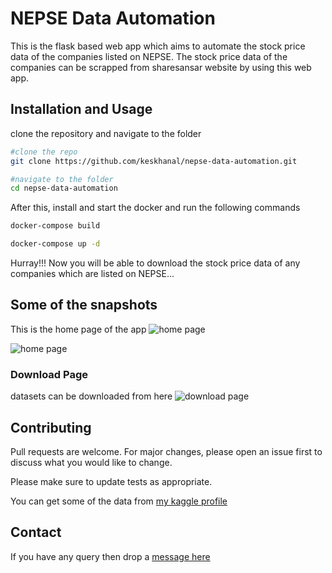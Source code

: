 # NEPSE Data Automation
This is the flask based web app which aims to automate the stock price data of the companies listed on NEPSE. The stock price data of the companies can be scrapped from sharesansar website by using this web app.

## Installation and Usage

clone the repository and navigate to the folder
```bash
#clone the repo
git clone https://github.com/keskhanal/nepse-data-automation.git

#navigate to the folder
cd nepse-data-automation 
```
After this, install and start the docker and run the following commands

```bash
docker-compose build

docker-compose up -d
```

Hurray!!! Now you will be able to download the stock price data of any companies which are listed on NEPSE...



## Some of the snapshots 
This is the home page of the app
![home page](https://github.com/keskhanal/nepse-data-automation/blob/main/screenshots/Screenshot1.png?raw=true)

![home page](https://github.com/keskhanal/nepse-data-automation/blob/main/screenshots/Screenshot2.png?raw=true)


### Download Page
datasets can be downloaded from here
![download page](https://github.com/keskhanal/nepse-data-automation/blob/main/screenshots/Screenshot3.png?raw=true)



## Contributing
Pull requests are welcome. For major changes, please open an issue first to discuss what you would like to change.

Please make sure to update tests as appropriate.

You can get some of the data from [my kaggle profile](https://www.kaggle.com/datasets/keskhanal2413/stock-price-dataset-of-top-companies-of-nepse/settings)

## Contact
If you have any query then drop a [message here](https://www.linkedin.com/in/keskhanal/)
